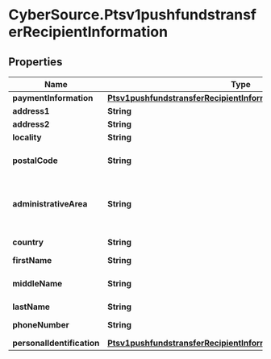# CyberSource.Ptsv1pushfundstransferRecipientInformation

## Properties
Name | Type | Description | Notes
------------ | ------------- | ------------- | -------------
**paymentInformation** | [**Ptsv1pushfundstransferRecipientInformationPaymentInformation**](Ptsv1pushfundstransferRecipientInformationPaymentInformation.md) |  | [optional] 
**address1** | **String** | First line of the recipient's address. Required for card payments  | [optional] 
**address2** | **String** | Second line of the recipient's address  | [optional] 
**locality** | **String** | Recipient city.  | [optional] 
**postalCode** | **String** | Recipient postal code.   For USA, this must be a valid value of 5 digits or 5 digits hyphen 4 digits, for example '63368', '63368-5555'. For other regions, this can be alphanumeric, length 1-10.  Mandatory for card payments.  | [optional] 
**administrativeArea** | **String** | The recipient's province, state or territory. Conditional, required if recipient's country is USA or CAN. Must be an ISO 3166-2 uppercase alpha 2 or 3 character country subdivision code. For example, Missouri is MO.  See https://developer.cybersource.com/library/documentation/sbc/quickref/states_and_provinces.pdf  Required for card payments.  | [optional] 
**country** | **String** | Recipient country code. Use the ISO Standard Alpha Country Codes.  https://developer.cybersource.com/library/documentation/sbc/quickref/countries_alpha_list.pdf  | [optional] 
**firstName** | **String** | First name of recipient.  | [optional] 
**middleName** | **String** | Sender's middle name. This field is a passthrough, which means that CyberSource does not verify the value or modify it in any way before sending it to the processor. If the field is not required for the transaction, CyberSource does not forward it to the processor.  | [optional] 
**lastName** | **String** | Last name of recipient.  | [optional] 
**phoneNumber** | **String** | Recipient phone number.  This field is supported by FDC Compass.  Mastercard Send: Max length is 15 with no dashes or spaces.  | [optional] 
**personalIdentification** | [**Ptsv1pushfundstransferRecipientInformationPersonalIdentification**](Ptsv1pushfundstransferRecipientInformationPersonalIdentification.md) |  | [optional] 


